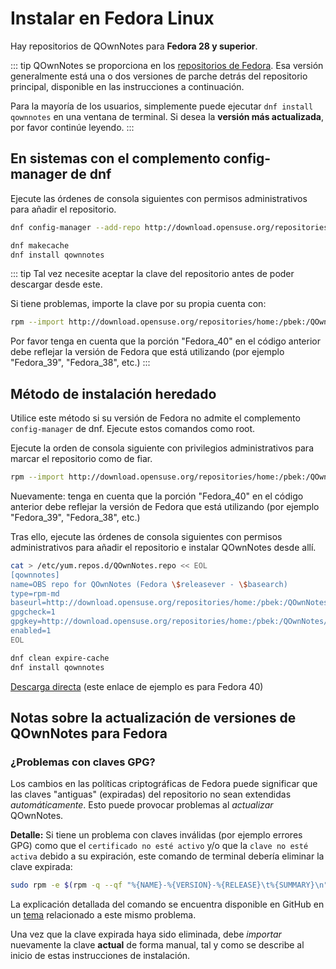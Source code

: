 # Instalar en Fedora Linux

Hay repositorios de QOwnNotes para **Fedora 28 y superior**.

::: tip
QOwnNotes se proporciona en los [repositorios de Fedora](https://packages.fedoraproject.org/pkgs/qownnotes/qownnotes/). Esa versión generalmente está una o dos versiones de parche detrás del repositorio principal, disponible en las instrucciones a continuación.

Para la mayoría de los usuarios, simplemente puede ejecutar `dnf install qownnotes` en una ventana de terminal. Si desea la **versión más actualizada**, por favor continúe leyendo.
:::

## En sistemas con el complemento config-manager de dnf

Ejecute las órdenes de consola siguientes con permisos administrativos para añadir el repositorio.

```bash
dnf config-manager --add-repo http://download.opensuse.org/repositories/home:/pbek:/QOwnNotes/Fedora_\$releasever/

dnf makecache
dnf install qownnotes
```

::: tip
Tal vez necesite aceptar la clave del repositorio antes de poder descargar desde este.

Si tiene problemas, importe la clave por su propia cuenta con:

```bash
rpm --import http://download.opensuse.org/repositories/home:/pbek:/QOwnNotes/Fedora_40/repodata/repomd.xml.key
```
Por favor tenga en cuenta que la porción "Fedora_40" en el código anterior debe reflejar la versión de Fedora que está utilizando (por ejemplo "Fedora_39", "Fedora_38", etc.)
:::

## Método de instalación heredado

Utilice este método si su versión de Fedora no admite el complemento `config-manager` de dnf. Ejecute estos comandos como root.

Ejecute la orden de consola siguiente con privilegios administrativos para marcar el repositorio como de fiar.

```bash
rpm --import http://download.opensuse.org/repositories/home:/pbek:/QOwnNotes/Fedora_40/repodata/repomd.xml.key
```
Nuevamente: tenga en cuenta que la porción "Fedora_40" en el código anterior debe reflejar la versión de Fedora que está utilizando (por ejemplo "Fedora_39", "Fedora_38", etc.)

Tras ello, ejecute las órdenes de consola siguientes con permisos administrativos para añadir el repositorio e instalar QOwnNotes desde allí.

```bash
cat > /etc/yum.repos.d/QOwnNotes.repo << EOL
[qownnotes]
name=OBS repo for QOwnNotes (Fedora \$releasever - \$basearch)
type=rpm-md
baseurl=http://download.opensuse.org/repositories/home:/pbek:/QOwnNotes/Fedora_\$releasever/
gpgcheck=1
gpgkey=http://download.opensuse.org/repositories/home:/pbek:/QOwnNotes/Fedora_\$releasever/repodata/repomd.xml.key
enabled=1
EOL

dnf clean expire-cache
dnf install qownnotes
```

[Descarga directa](https://download.opensuse.org/repositories/home:/pbek:/QOwnNotes/Fedora_40) (este enlace de ejemplo es para Fedora 40)

## Notas sobre la actualización de versiones de QOwnNotes para Fedora

### ¿Problemas con claves GPG?

Los cambios en las políticas criptográficas de Fedora puede significar que las claves "antiguas" (expiradas) del repositorio no sean extendidas *automáticamente*. Esto puede provocar problemas al *actualizar* QOwnNotes.

**Detalle:** Si tiene un problema con claves inválidas (por ejemplo errores GPG) como que el `certificado no esté activo` y/o que la `clave no esté activa` debido a su expiración, este comando de terminal debería eliminar la clave expirada:

```bash
sudo rpm -e $(rpm -q --qf "%{NAME}-%{VERSION}-%{RELEASE}\t%{SUMMARY}\n" gpg-pubkey | grep pbek | cut -f1)
```

La explicación detallada del comando se encuentra disponible en GitHub en un [tema](https://github.com/pbek/QOwnNotes/issues/3008#issuecomment-2197827084) relacionado a este mismo problema.

Una vez que la clave expirada haya sido eliminada, debe *importar* nuevamente la clave **actual** de forma manual, tal y como se describe al inicio de estas instrucciones de instalación.
